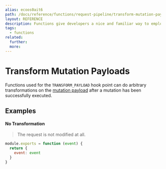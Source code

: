```yaml
---
alias: ecoos0ait6
path: /docs/reference/functions/request-pipeline/transform-mutation-payloads
layout: REFERENCE
description: Functions give developers a nice and familiar way to employ custom business logic.
tags:
  - functions
related:
  further:
  more:
---
```


# Transform Mutation Payloads

Functions used for the `TRANSFORM_PAYLOAD` hook point can do arbitrary transformations on the [mutation payload](!alias-gahth9quoo) after a mutation has been successfully executed.

## Examples

#### No Transformation

> The request is not modified at all.

```js
module.exports = function (event) {
  return {
    event: event
  }
}
```
